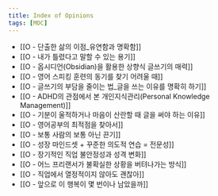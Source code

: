 ```yaml
---
title: Index of Opinions
tags: [MOC]
---
```


- [[O - 단출한 삶의 이점_유연함과 명확함]]
- [[O - 내가 틀렸다고 말할 수 있는 용기]]
- [[O - 옵시디언(Obsidian)을 활용한 상향식 글쓰기의 매력]]
- [[O - 영어 스피킹 훈련의 동기를 찾기 어려울 때]]
- [[O - 글쓰기의 부담을 줄이는 법_글을 쓰는 이유를 명확히 하기]]
- [[O - ADHD의 관점에서 본 개인지식관리(Personal Knowledge Management)]]
- [[O - 기분이 울적하거나 마음이 산란할 때 글을 써야 하는 이유]]
- [[O - 영어공부의 최적점을 찾아서]]
- [[O - 보통 사람의 보통 아닌 끈기]]
- [[O - 성장 마인드셋 + 꾸준한 의도적 연습 = 전문성]]
- [[O - 장기적인 직업 불안정성과 성격 변화]]
- [[O - 어느 프리랜서가 불확실한 상황을 버텨나가는 방식]]
- [[O - 직업에서 열정적이지 않아도 괜찮아]]
- [[O - 앞으로 이 행복이 몇 번이나 남았을까]]